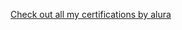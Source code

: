 [Check out all my certifications by alura](https://cursos.alura.com.br/user/oallanmendes/fullCertificate/c3ad9b60a527f0acd1824d70b40db900)

